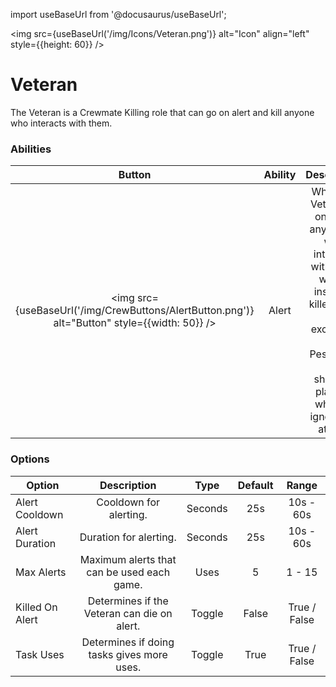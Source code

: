 import useBaseUrl from '@docusaurus/useBaseUrl';

<img src={useBaseUrl('/img/Icons/Veteran.png')} alt="Icon" align="left" style={{height: 60}} />
# Veteran

The Veteran is a Crewmate Killing role that can go on alert and kill anyone who interacts with them.

### Abilities

| Button | Ability | Description | Type |
|:----------:|:----------:|:-----------------:|:------:|
| <img src={useBaseUrl('/img/CrewButtons/AlertButton.png')} alt="Button" style={{width: 50}} /> | Alert | When the Veteran is on alert, any player who interacts with them will be instantly killed, with the exception of Pestilence and shielded players, who will ignore the attack. | Basic Ability |

### Options

| Option | Description | Type | Default | Range |
|----------|:-----------------:|:------:|:------:|:------:|
| Alert Cooldown | Cooldown for alerting. | Seconds | 25s | 10s - 60s |
| Alert Duration | Duration for alerting. | Seconds | 25s | 10s - 60s |
| Max Alerts | Maximum alerts that can be used each game. | Uses | 5 | 1 - 15 |
| Killed On Alert | Determines if the Veteran can die on alert. | Toggle | False | True / False |
| Task Uses | Determines if doing tasks gives more uses. | Toggle | True | True / False |
